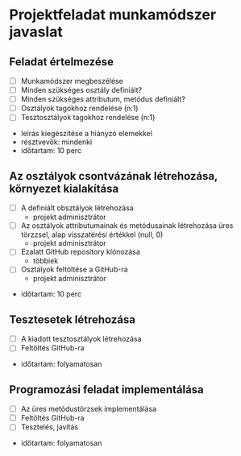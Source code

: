 # Projektfeladat munkamódszer javaslat

## Feladat értelmezése

* [ ] Munkamódszer megbeszélése
* [ ] Minden szükséges osztály definiált?
* [ ] Minden szükséges attributum, metódus definiált?
* [ ] Osztályok tagokhoz rendelése (n:1)
* [ ] Tesztosztályok tagokhoz rendelése (n:1)
* leírás kiegészítése a hiányzó elemekkel
* résztvevők: mindenki
* időtartam: 10 perc

## Az osztályok csontvázának létrehozása, környezet kialakítása

* [ ] A definiált obsztályok létrehozása
  * projekt adminisztrátor 
* [ ] Az osztályok attributumainak és metódusainak létrehozása üres törzzsel, alap visszatérési értékkel (null, 0)
  * projekt adminisztrátor
* [ ] Ezalatt GitHub repository klónozása
  * többiek
* [ ] Osztályok feltöltése a GitHub-ra
  * projekt adminisztrátor
* időtartam: 10 perc 

## Tesztesetek létrehozása

* [ ] A kiadott tesztosztályok létrehozása
* [ ] Feltöltés GitHub-ra
* időtartam: folyamatosan

## Programozási feladat implementálása

* [ ] Az üres metódustörzsek implementálása
* [ ] Feltöltés GitHub-ra
* [ ] Tesztelés, javítás
* időtartam: folyamatosan